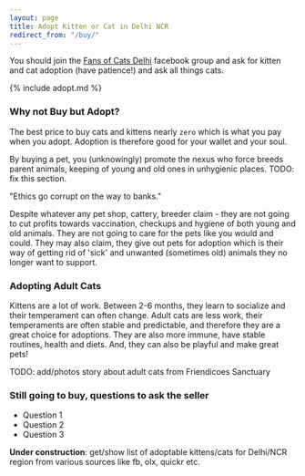 ```yaml
---
layout: page
title: Adopt Kitten or Cat in Delhi NCR
redirect_from: "/buy/"
---
```


You should join the [Fans of Cats Delhi](https://www.facebook.com/groups/850715891625822/)
facebook group and ask for kitten and cat adoption (have patience!) and ask all
things cats.

{% include adopt.md %}


### Why not Buy but Adopt?

The best price to buy cats and kittens nearly `zero` which is what you pay when
you adopt. Adoption is therefore good for your wallet and your soul.

By buying a pet, you (unknowingly) promote the nexus who force breeds parent
animals, keeping of young and old ones in unhygienic places.
TODO: fix this section.

"Ethics go corrupt on the way to banks."

Despite whatever any pet shop, cattery, breeder claim - they are not going
to cut profits towards vaccination, checkups and hygiene of both young and old
animals. They are not going to care for the pets like you would and could. They
may also claim, they give out pets for adoption which is their way of getting
rid of 'sick' and unwanted (sometimes old) animals they no longer want to
support.

### Adopting Adult Cats

Kittens are a lot of work. Between 2-6 months, they learn to socialize and their
temperament can often change. Adult cats are less work, their temperaments are
often stable and predictable, and therefore they are a great choice for
adoptions. They are also more immune, have stable routines, health and diets.
And, they can also be playful and make great pets!

TODO: add/photos story about adult cats from Friendicoes Sanctuary

### Still going to buy, questions to ask the seller

- Question 1
- Question 2
- Question 3

**Under construction**: get/show list of adoptable kittens/cats for Delhi/NCR
region from various sources like fb, olx, quickr etc.
